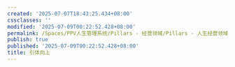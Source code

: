 ```yaml
---
created: '2025-07-07T18:43:25.434+08:00'
cssclasses: ''
modified: '2025-07-09T00:22:52.428+08:00'
permalink: /Spaces/PPV人生管理系统/Pillars - 经营领域/Pillars - 人生经营领域/运动/增肌减脂计划/力量训练动作库/引体向上.md
publish: true
published: '2025-07-09T00:22:52.428+08:00'
title: 引体向上
---
```

